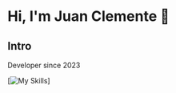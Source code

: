 # Hi, I'm Juan Clemente 👋

## Intro

Developer since 2023

[![My Skills](https://skillicons.dev/icons?i=js,html,css,react)]
